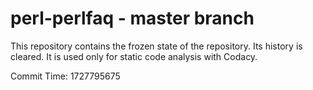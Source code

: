 # perl-perlfaq - master branch

This repository contains the frozen state of the repository.
Its history is cleared. It is used only for static code
analysis with Codacy.

Commit Time: 1727795675